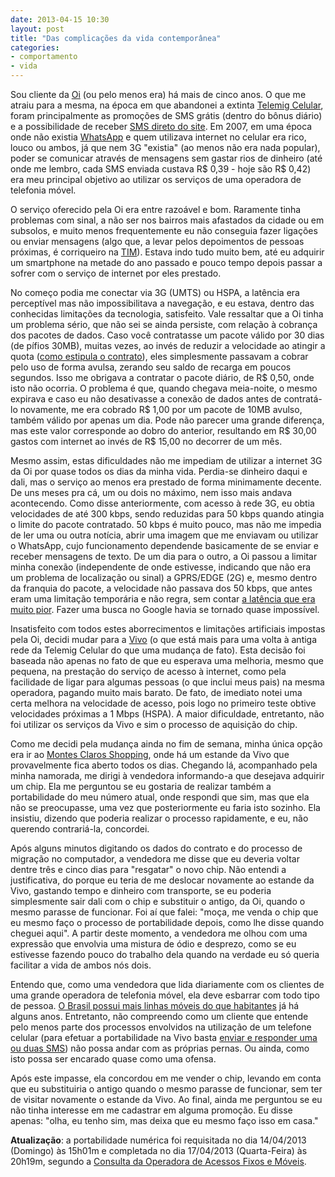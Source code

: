 ```yaml
---
date: 2013-04-15 10:30
layout: post
title: "Das complicações da vida contemporânea"
categories: 
- comportamento
- vida
---
```


Sou cliente da [Oi](http://www.oi.com.br/) (ou pelo menos era) há mais de cinco anos. O que me atraiu para a mesma, na época em que abandonei a extinta [Telemig Celular](http://pt.wikipedia.org/wiki/Telemig_Celular), foram principalmente as promoções de SMS grátis (dentro do bônus diário) e a possibilidade de receber [SMS direto do site](http://www.oi.com.br/oi/oi-pra-voce/oi-torpedo-web/). Em 2007, em uma época onde não existia [WhatsApp](http://www.whatsapp.com/) e quem utilizava internet no celular era rico, louco ou ambos, já que nem 3G "existia" (ao menos não era nada popular), poder se comunicar através de mensagens sem gastar rios de dinheiro (até onde me lembro, cada SMS enviada custava R$ 0,39 - hoje são R$ 0,42) era meu principal objetivo ao utilizar os serviços de uma operadora de telefonia móvel.

O serviço oferecido pela Oi era entre razoável e bom. Raramente tinha problemas com sinal, a não ser nos bairros mais afastados da cidade ou em subsolos, e muito menos frequentemente eu não conseguia fazer ligações ou enviar mensagens (algo que, a levar pelos depoimentos de pessoas próximas, é corriqueiro na [TIM](http://www.tim.com.br/)). Estava indo tudo muito bem, até eu adquirir um smartphone na metade do ano passado e pouco tempo depois passar a sofrer com o serviço de internet por eles prestado.

No começo podia me conectar via 3G (UMTS) ou HSPA, a latência era perceptível mas não impossibilitava a navegação, e eu estava, dentro das conhecidas limitações da tecnologia, satisfeito. Vale ressaltar que a Oi tinha um problema sério, que não sei se ainda persiste, com relação à cobrança dos pacotes de dados. Caso você contratasse um pacote válido por 30 dias (de pífios 30MB), muitas vezes, ao invés de reduzir a velocidade ao atingir a quota ([como estipula o contrato](/uploads/regulamento-oi-internet-celular.pdf)), eles simplesmente passavam a cobrar pelo uso de forma avulsa, zerando seu saldo de recarga em poucos segundos. Isso me obrigava a contratar o pacote diário, de R$ 0,50, onde isto não ocorria. O problema é que, quando chegava meia-noite, o mesmo expirava e caso eu não desativasse a conexão de dados antes de contratá-lo novamente, me era cobrado R$ 1,00 por um pacote de 10MB avulso, também válido por apenas um dia. Pode não parecer uma grande diferença, mas este valor corresponde ao dobro do anterior, resultando em R$ 30,00 gastos com internet ao invés de R$ 15,00 no decorrer de um mês.

Mesmo assim, estas dificuldades não me impediam de utilizar a internet 3G da Oi por quase todos os dias da minha vida. Perdia-se dinheiro daqui e dali, mas o serviço ao menos era prestado de forma minimamente decente. De uns meses pra cá, um ou dois no máximo, nem isso mais andava acontecendo. Como disse anteriormente, com acesso à rede 3G, eu obtia velocidades de até 300 kbps, sendo reduzidas para 50 kbps quando atingia o limite do pacote contratado. 50 kbps é muito pouco, mas não me impedia de ler uma ou outra notícia, abrir uma imagem que me enviavam ou utilizar o WhatsApp, cujo funcionamento dependende basicamente de se enviar e receber mensagens de texto. De um dia para o outro, a Oi passou a limitar minha conexão (independente de onde estivesse, indicando que não era um problema de localização ou sinal) a GPRS/EDGE (2G) e, mesmo dentro da franquia do pacote, a velocidade não passava dos 50 kbps, que antes eram uma limitação temporária e não regra, sem contar [a latência que era muito pior](http://www.hardware.com.br/dicas/gprs-edge.html). Fazer uma busca no Google havia se tornado quase impossível.

Insatisfeito com todos estes aborrecimentos e limitações artificiais impostas pela Oi, decidi mudar para a [Vivo](http://www.vivo.com.br/) (o que está mais para uma volta à antiga rede da Telemig Celular do que uma mudança de fato). Esta decisão foi baseada não apenas no fato de que eu esperava uma melhoria, mesmo que pequena, na prestação do serviço de acesso à internet, como pela facilidade de ligar para algumas pessoas (o que inclui meus pais) na mesma operadora, pagando muito mais barato. De fato, de imediato notei uma certa melhora na velocidade de acesso, pois logo no primeiro teste obtive velocidades próximas a 1 Mbps (HSPA). A maior dificuldade, entretanto, não foi utilizar os serviços da Vivo e sim o processo de aquisição do chip.

Como me decidi pela mudança ainda no fim de semana, minha única opção era ir ao [Montes Claros Shopping](http://www.montesclarosshopping.com.br/), onde há um estande da Vivo que provavelmente fica aberto todos os dias. Chegando lá, acompanhado pela minha namorada, me dirigi à vendedora informando-a que desejava adquirir um chip. Ela me perguntou se eu gostaria de realizar também a portabilidade do meu número atual, onde respondi que sim, mas que ela não se preocupasse, uma vez que posteriormente eu faria isto sozinho. Ela insistiu, dizendo que poderia realizar o processo rapidamente, e eu, não querendo contrariá-la, concordei.

Após alguns minutos digitando os dados do contrato e do processo de migração no computador, a vendedora me disse que eu deveria voltar dentre três e cinco dias para "resgatar" o novo chip. Não entendi a justificativa, do porque eu teria de me deslocar novamente ao estande da Vivo, gastando tempo e dinheiro com transporte, se eu poderia simplesmente sair dali com o chip e substituir o antigo, da Oi, quando o mesmo parasse de funcionar. Foi aí que falei: "moça, me venda o chip que eu mesmo faço o processo de portabilidade depois, como lhe disse quando cheguei aqui". A partir deste momento, a vendedora me olhou com uma expressão que envolvia uma mistura de ódio e desprezo, como se eu estivesse fazendo pouco do trabalho dela quando na verdade eu só queria facilitar a vida de ambos nós dois.

Entendo que, como uma vendedora que lida diariamente com os clientes de uma grande operadora de telefonia móvel, ela deve esbarrar com todo tipo de pessoa. [O Brasil possui mais linhas móveis do que habitantes](http://tecnologia.uol.com.br/ultimas-noticias/redacao/2010/11/18/brasil-ultrapassa-marca-de-um-celular-por-habitante.jhtm) já há alguns anos. Entretanto, não compreendo como um cliente que entende pelo menos parte dos processos envolvidos na utilização de um telefone celular (para efetuar a portabilidade na Vivo basta [enviar e responder uma ou duas SMS](http://www.vivo.com.br/portalweb/appmanager/env/web?_nfls=false&_nfpb=true&_pageLabel=P35600124681352306544895)) não possa andar com as próprias pernas. Ou ainda, como isto possa ser encarado quase como uma ofensa.

Após este impasse, ela concordou em me vender o chip, levando em conta que eu substituiria o antigo quando o mesmo parasse de funcionar, sem ter de visitar novamente o estande da Vivo. Ao final, ainda me perguntou se eu não tinha interesse em me cadastrar em alguma promoção. Eu disse apenas: "olha, eu tenho sim, mas deixa que eu mesmo faço isso em casa."

**Atualização**: a portabilidade numérica foi requisitada no dia 14/04/2013 (Domingo) às 15h01m e completada no dia 17/04/2013 (Quarta-Feira) às 20h19m, segundo a [Consulta da Operadora de Acessos Fixos e Móveis](http://consultanumero.abr.net.br/).

